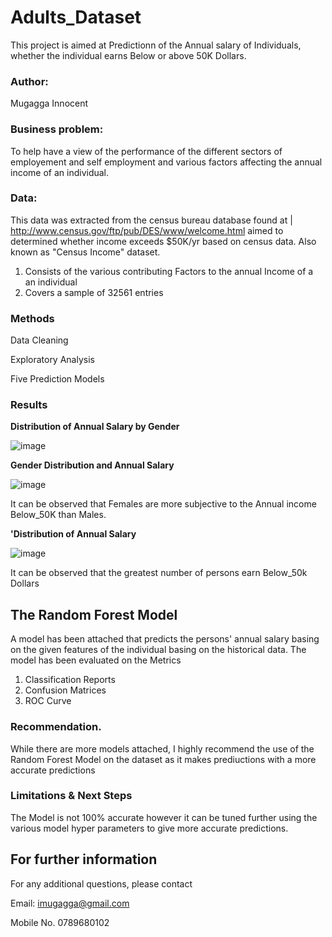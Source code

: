 # Adults_Dataset
This project is aimed at Predictionn of the Annual salary of Individuals, whether the individual earns Below or above 50K Dollars. 

### Author:
Mugagga Innocent

### Business problem:
To help have a view of the performance of the different sectors of employement and self employment and various factors affecting the annual income of an individual.

### Data:
This data was extracted from the census bureau database found at
| http://www.census.gov/ftp/pub/DES/www/welcome.html
aimed to determined whether income exceeds $50K/yr based on census data. Also known as "Census Income" dataset.

1. Consists of the various contributing Factors to the annual Income of a an individual
2. Covers a sample of 32561 entries

### Methods
Data Cleaning

Exploratory Analysis

Five Prediction Models 

### Results

**Distribution of Annual Salary by Gender**

![image](https://user-images.githubusercontent.com/123722205/231782149-27773a66-3c96-4220-a66c-5884253c4eee.png)

**Gender Distribution and Annual Salary**

![image](https://user-images.githubusercontent.com/123722205/231782830-5b255b13-3c9d-4ae8-8da0-1728f8321750.png)

It can be observed that Females are more subjective to the Annual income Below_50K than Males.

**'Distribution of Annual Salary**

![image](https://user-images.githubusercontent.com/123722205/232229649-a64df34e-09f2-46cd-92c9-c69bb528d364.png)


It can be observed that the greatest number of persons earn Below_50k Dollars

## The Random Forest Model

A model has been attached that predicts the persons' annual salary basing on the given features of the individual  basing on the historical data.
The model has been  evaluated on the Metrics
1. Classification Reports
2. Confusion Matrices
3. ROC Curve

### Recommendation.
While there are more models attached, I highly recommend the use of the Random Forest Model on the dataset as it makes prediuctions with a more accurate predictions 

### Limitations & Next Steps
The Model is  not 100% accurate however it can be tuned further using the various model hyper parameters to give more accurate predictions.

## For further information
For any additional questions, please contact 

Email: imugagga@gmail.com

Mobile No. 0789680102






